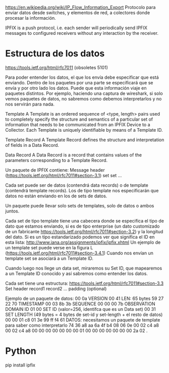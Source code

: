 https://en.wikipedia.org/wiki/IP_Flow_Information_Export
Protocolo para enviar datos desde switches, y elementos de red, a colectores donde procesar la información.

IPFIX is a push protocol, i.e. each sender will periodically send IPFIX messages to configured receivers without any interaction by the receiver.


# Estructura de los datos
https://tools.ietf.org/html/rfc7011 (obsoletes 5101)

Para poder entender los datos, el que los envía debe especificar que está enviando.
Dentro de los paquetes por una parte se especificará que se envía y por otro lado los datos.
Puede que esta información viaje en paquetes distintos.
Por ejemplo, haciendo una captura de wireshark, si solo vemos paquetes de datos, no sabremos como debemos interpretarlos y no nos servirán para nada.

Template
A Template is an ordered sequence of <type, length> pairs used to completely specify the structure and semantics of a particular set of information that needs to be communicated from an IPFIX Device to a Collector.  Each Template is uniquely identifiable by means of a Template ID.

Template Record
A Template Record defines the structure and interpretation of fields in a Data Record.

Data Record
A Data Record is a record that contains values of the parameters corresponding to a Template Record.


Un paquete de IPFIX contiene:
  Message header (https://tools.ietf.org/html/rfc7011#section-3.1)
  set
  set
  ...

Cada set puede ser de datos (contendrá data records) o de template (contendrá template records).
Los de tipo template nos especificarán que datos no están enviando en los de sets de datos.

Un paquete puede llevar solo sets de templates, solo de datos o ambos juntos.

Cada set de tipo template tiene una cabecera donde se especifica el tipo de dato que estamos enviando, si es de tipo enterprise (un dato customizado de un fabricante https://tools.ietf.org/html/rfc7011#section-3.2) y la longitud del dato.
Si es un tipo estandarizado podemos ver que significa el ID en esta lista: http://www.iana.org/assignments/ipfix/ipfix.xhtml
Un ejemplo de un template set puede verse en la figura L (https://tools.ietf.org/html/rfc7011#section-3.4.1)
Cuando nos envían un template set se asociará a un Template ID.

Cuando luego nos llege un data set, miraremos su Set ID, que mapearemos a un Template ID conocido y así sabremos como entender los datos.



Cada set tiene una estructura: https://tools.ietf.org/html/rfc7011#section-3.3
Set header
record1
record2
...
padding (optional)


Ejemplo de un paquete de datos:
00 0a VERSION
00 41 LEN: 65 bytes
59 27 22 70 TIMESTAMP
00 03 8b 3b SEQUENCE
00 00 00 7b OBSERVATION DOMAIN ID
01 00 SET ID (valor=256, identifca que es un Data set)
00 31 SET LENGTH (49 bytes = 4 bytes de set-id y set-length + el resto de datos)
00 00 01 c8 01 3e 99 ff f4 61 DATOS: necesitamos un paquete de template para saber como interpretarlo
74 36 a8 aa 6a 4f b4 08 06 0e
00 02 c4 a8 00 02 c4 a8 00 00
00 00 00 00 00 01 00 00 00 00
00 00 00 2a 02                                               .


# Python
pip install ipfix

